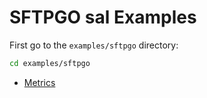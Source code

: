 # SFTPGO sal Examples

First go to the `examples/sftpgo` directory:

```sh
cd examples/sftpgo
```

- [Metrics](./sftpgo.md)
